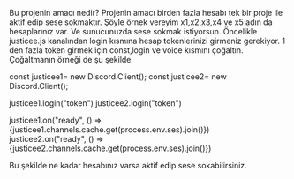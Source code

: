 Bu projenin amacı nedir?
Projenin amacı birden fazla hesabı tek bir proje ile aktif edip sese sokmaktır.
Şöyle örnek vereyim x1,x2,x3,x4 ve x5 adın da hesaplarınız var.
Ve sunucunuzda sese sokmak istiyorsun.
Öncelikle justicee.js kanalından login kısmına hesap tokenlerinizi girmeniz gerekiyor.
1 den fazla token girmek için const,login ve voice kısmını çoğaltın.
Çoğaltmanın örneği de şu şekilde 

const justicee1= new Discord.Client();
const justicee2= new Discord.Client();

justicee1.login("token")
justicee2.login("token")

justicee1.on("ready", () => {justicee1.channels.cache.get(process.env.ses).join()})
justicee2.on("ready", () => {justicee2.channels.cache.get(process.env.ses).join()})

Bu şekilde ne kadar hesabınız varsa aktif edip sese sokabilirsiniz.